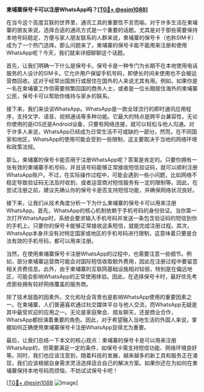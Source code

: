 **柬埔寨保号卡可以注册WhatsApp吗？[[TG💪+ @esim1088](https://t.me/s/esim1088)]**

在当今这个高度互联的世界里，通讯工具的重要性不言而喻。对于许多生活在柬埔寨的朋友来说，选择合适的通讯方式是一个重要的话题。尤其是对于那些需要保持本地号码稳定、方便与家人朋友联系的人群来说，柬埔寨的保号卡（也称SIM卡）成为了一个热门选择。那么问题来了，柬埔寨的保号卡能不能用来注册和使用WhatsApp呢？今天，我们就来详细聊聊这个话题。

首先，让我们明确一下什么是保号卡。保号卡是一种专门为长期不在本地使用电话服务的人设计的SIM卡。它允许用户保留手机号码，即使长时间未使用也不会被运营商回收。这对于经常出国旅行或居住在国外的人来说尤其有用。例如，如果你是一名在柬埔寨工作但需要频繁回国的商务人士，或者是一位长期居住海外的柬埔寨公民，保号卡可以帮助你维持与家乡的联系。

接下来，我们来谈谈WhatsApp。WhatsApp是一款全球流行的即时通讯应用程序，支持文字、语音、视频通话等多种功能。它最大的特点是跨平台兼容性，无论你使用的是iOS还是Android设备，只要有网络连接，就可以轻松与他人沟通。对于许多人来说，WhatsApp已经成为日常生活不可或缺的一部分。然而，在不同国家和地区，WhatsApp的使用可能会受到一些限制，这主要取决于当地的网络环境和政策法规。

那么，柬埔寨的保号卡能否用于注册WhatsApp呢？答案是肯定的。只要你拥有一张有效的柬埔寨手机号码，并且该号码能够正常接收短信验证码，就可以顺利注册WhatsApp账户。不过，在实际操作过程中，可能会遇到一些小问题，比如网络不稳定导致验证码无法及时收到，或者运营商对短信服务有一定的限制等。因此，在尝试注册之前，建议先确认你的保号卡是否支持短信功能，并确保网络状况良好。

接下来，让我们从技术角度分析一下为什么柬埔寨的保号卡可以用来注册WhatsApp。首先，WhatsApp的核心机制依赖于手机号码的身份验证。当你第一次打开WhatsApp时，系统会要求输入手机号码并发送一条包含验证码的短信到你的手机上。只要你的保号卡能够正常接收这条短信，就能完成注册过程。其次，WhatsApp本身并没有对特定国家或地区的手机号码进行限制，这意味着只要是合法有效的手机号码，都可以用来注册。

当然，在使用柬埔寨保号卡注册WhatsApp的过程中，也需要注意一些细节。例如，部分柬埔寨运营商可能会对国际短信收取额外费用，因此在注册过程中要留意相关资费信息。此外，由于柬埔寨的互联网基础设施相对较弱，特别是在偏远地区，可能会影响WhatsApp的正常使用体验。因此，在选择保号卡时，最好优先考虑那些拥有较好网络覆盖的服务商。

除了技术层面的因素外，文化和社会背景也是影响WhatsApp使用的重要因素之一。在柬埔寨，人们普遍喜欢通过社交媒体平台与他人交流，而WhatsApp无疑是其中最受欢迎的应用之一。无论是家庭聚会、朋友聊天，还是商业合作，WhatsApp都扮演着重要的角色。因此，对于希望融入当地生活的外国人来说，掌握如何正确使用柬埔寨保号卡注册WhatsApp显得尤为重要。

最后，让我们总结一下本文的核心观点：柬埔寨的保号卡是可以用来注册WhatsApp的，但需要满足一定的条件，如保号卡需支持短信功能、网络环境良好等。同时，我们也应该注意到，随着科技的发展，越来越多的新工具和服务正在涌现，我们应该根据自身需求灵活选择适合自己的解决方案。如果你还在为如何在柬埔寨保持本地号码而烦恼，不妨试试保号卡吧！

[[TG💪+ @esim1088](https://t.me/s/esim1088) ![Image](https://i.postimg.cc/4NQfJmqS/Snipaste-2025-05-13-00-14-12.png)]